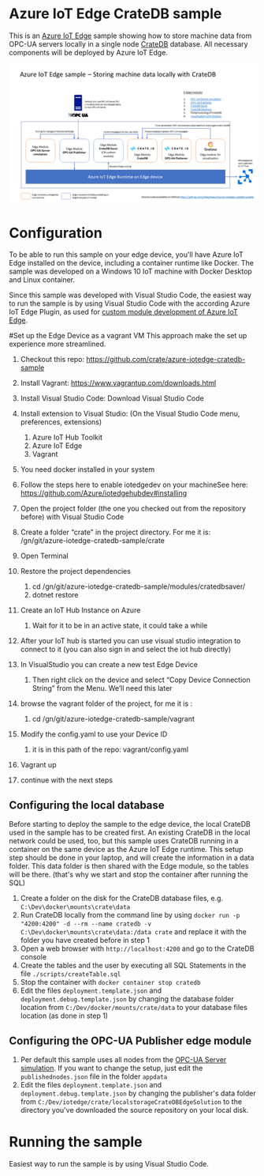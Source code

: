 # Azure IoT Edge CrateDB sample

This is an [Azure IoT Edge](https://azure.microsoft.com/en-us/services/iot-edge/) sample showing how to store machine data from OPC-UA servers locally in a single node [CrateDB](https://crate.io/) database. All necessary components will be deployed by Azure IoT Edge.

![Sample architecture](assets/EdgeSampleArchitecture.png)

# Configuration

To be able to run this sample on your edge device, you'll have Azure IoT Edge installed on the device, including a container runtime like Docker. The sample was developed on a Windows 10 IoT machine with Docker Desktop and Linux container. 

Since this sample was developed with Visual Studio Code, the easiest way to run the sample is by using Visual Studio Code with the according Azure IoT Edge Plugin, as used for [custom module development of Azure IoT Edge](https://docs.microsoft.com/en-us/azure/iot-edge/tutorial-csharp-module).

#Set up the Edge Device as a vagrant VM
This approach make the set up experience more streamlined.

1. Checkout this repo: https://github.com/crate/azure-iotedge-cratedb-sample
2. Install Vagrant: https://www.vagrantup.com/downloads.html
3. Install Visual Studio Code: Download Visual Studio Code
4. Install extension to Visual Studio: (On the Visual Studio Code menu, preferences, extensions)
    1. Azure IoT Hub Toolkit
    2. Azure IoT Edge
    3. Vagrant
5. You need docker installed in your system
6. Follow the steps here to enable iotedgedev on your machineSee here: https://github.com/Azure/iotedgehubdev#installing
7. Open the project folder (the one you checked out from the repository before) with Visual Studio Code
8. Create a folder “crate” in the project directory. For me it is:
/gn/git/azure-iotedge-cratedb-sample/crate
9. Open Terminal
10. Restore the project dependencies
    1. cd /gn/git/azure-iotedge-cratedb-sample/modules/cratedbsaver/
    2. dotnet restore
11. Create an IoT Hub Instance on Azure
    1. Wait for it to be in an active state, it could take a while
12. After your IoT hub is started you can use visual studio integration to connect to it (you can also sign in and select the iot hub directly)
13. In VisualStudio you can create a new test Edge Device

    1. Then right click on  the device and select “Copy Device Connection String” from the Menu. We’ll need this later
    
14. browse the vagrant folder of the project, for me it is :
    1. cd /gn/git/azure-iotedge-cratedb-sample/vagrant
15. Modify the config.yaml to use your Device ID
    1. it is in this path of the repo: vagrant/config.yaml
16. Vagrant up
17. continue with the next steps



## Configuring the local database

Before starting to deploy the sample to the edge device, the local CrateDB used in the sample has to be created first. An existing CrateDB in the local network could be used, too, but this sample uses CrateDB running in a container on the same device as the Azure IoT Edge runtime. 
This setup step should be done in your laptop, and will create the information in a data folder. This data folder is then shared with the Edge module, so the tables will be there. (that's why we start and stop the container after running the SQL)

1. Create a folder on the disk for the CrateDB database files, e.g. `C:\Dev\docker\mounts\crate\data`
2. Run CrateDB locally from the command line by using `docker run -p "4200:4200" -d --rm --name cratedb -v C:\Dev\docker\mounts\crate\data:/data crate` and replace it with the folder you have created before in step 1
3. Open a web browser with `http://localhost:4200` and go to the CrateDB console
4. Create the tables and the user by executing all SQL Statements in the file `./scripts/createTable.sql`
5. Stop the container with `docker container stop cratedb`
6. Edit the files `deployment.template.json` and `deployment.debug.template.json` by changing the database folder location from `C:/Dev/docker/mounts/crate/data` to your database files location (as done in step 1)



## Configuring the OPC-UA Publisher edge module

1. Per default this sample uses all nodes from the [OPC-UA Server simulation](https://github.com/Azure-Samples/iot-edge-opc-plc). If you want to change the setup, just edit the `publishednodes.json` file in the folder `appdata`
2. Edit the files `deployment.template.json` and `deployment.debug.template.json` by changing the publisher's data folder from `C:/Dev/iotedge/crate/localstorageCrateDBEdgeSolution` to the directory you've downloaded the source repository on your local disk.


# Running the sample

Easiest way to run the sample is by using Visual Studio Code.